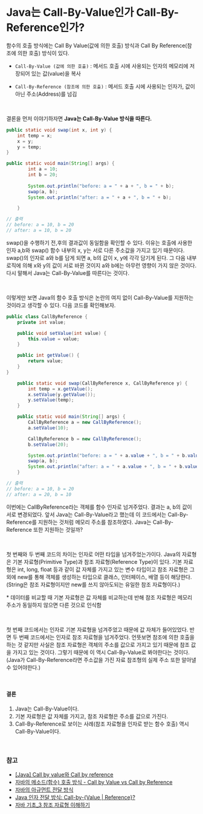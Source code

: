 # Java는 Call-By-Value인가 Call-By-Reference인가?

함수의 호출 방식에는 Call By Value(값에 의한 호출) 방식과 Call By Reference(참조에 의한 호출) 방식이 있다. 

- `Call-By-Value (값에 의한 호출)` :  메서드 호출 시에 사용되는 인자의 메모리에 저장되어 있는 값(value)을 복사

- `Call-By-Reference (참조에 의한 호출)` : 메서드 호출 시에 사용되는 인자가, 값이 아닌 주소(Address)를 넘김

</br>

결론을 먼저 이야기하자면 **Java는 Call-By-Value 방식을 따른다.**

```java
public static void swap(int x, int y) {
    int temp = x;
    x = y;
    y = temp;
}

public static void main(String[] args) {
        int a = 10;
        int b = 20;
  
        System.out.println("before: a = " + a + ", b = " + b);
        swap(a, b);
        System.out.println("after: a = " + a + ", b = " + b);

    }

// 출력
// before: a = 10, b = 20
// after: a = 10, b = 20
```

swap()을 수행하기 전,후의 결과값이 동일함을 확인할 수 있다. 이유는 호출에 사용한 인자 a,b와 swap() 함수 내부의 x, y는 서로 다른 주소값을 가지고 있기 때문이다. swap()의 인자로 a와 b를 담게 되면 a, b의 값이 x, y에 각각 담기게 된다. 그 다음 내부 로직에 의해 x와 y의 값이 서로 바뀐 것이지 a와 b에는 아무런 영향이 가지 않은 것이다. 다시 말해서 Java는 Call-By-Value를 따른다는 것이다.

</br>

이렇게만 보면 Java의 함수 호출 방식은 논란의 여지 없이 Call-By-Value를 지원하는 것이라고 생각할 수 있다. 다음 코드를 확인해보자.

```java 
public class CallByReference {
    private int value;

    public void setValue(int value) {
        this.value = value;
    }

    public int getValue() {
        return value;
    }
}

    public static void swap(CallByReference x, CallByReference y) {
        int temp = x.getValue();
        x.setValue(y.getValue());
        y.setValue(temp);
    }

    public static void main(String[] args) {
        CallByReference a = new CallByReference();
        a.setValue(10);

        CallByReference b = new CallByReference();
        b.setValue(20);

        System.out.println("before: a = " + a.value + ", b = " + b.value);
        swap(a, b);
        System.out.println("after: a = " + a.value + ", b = " + b.value);
    }

// 출력
// before: a = 10, b = 20
// after: a = 20, b = 10
```

이번에는 CallByReference라는 객체를 함수 인자로 넘겨주었다. 결과는 a, b의 값이 서로 변경되었다. 앞서 Java는 Call-By-Value라고 했는데 이 코드에서는 Call-By-Reference를 지원하는 것처럼 메모리 주소를 참조하였다. Java는 Call-By-Reference 또한 지원하는 것일까?

</br>

첫 번째와 두 번째 코드의 차이는 인자로 어떤 타입을 넘겨주었는가이다. Java의 자료형은 기본 자료형(Primitive Type)과 참조 자료형(Reference Type)이 있다. 기본 자료형은 int, long, float 등과 같이 값 자체를 가지고 있는 변수 타입이고 참조 자료형은 그 외에 new를 통해 객체를 생성하는 타입으로 클래스, 인터페이스, 배열 등이 해당한다. (String은 참조 자료형이지만 new를 쓰지 않아도되는 유일한 참조 자료형이다.)

\* 데이터를 비교할 때 기본 자료형은 값 자체를 비교하는데 반해 참조 자료형은 메모리 주소가 동일하지 않으면 다른 것으로 인식함

</br>

첫 번째 코드에서는 인자로 기본 자료형을 넘겨주었고 때문에 값 자체가 들어있었다. 반면 두 번째 코드에서는 인자로 참조 자료형을 넘겨주었다. 언뜻보면 참조에 의한 호출을 하는 것 같지만 사실은 참조 자료형은 객체의 주소를 값으로 가지고 있기 때문에 참조 값을 가지고 있는 것이다. 그렇기 때문에 이 역시 Call-By-Value로 봐야한다는 것이다. (Java가 Call-By-Reference라면 주소값을 가진 자료 참조형의 실제 주소 또한 알아낼 수 있어야한다.)

</br>

#### 결론

1. Java는 Call-By-Value이다.
2. 기본 자료형은 값 자체를 가지고, 참조 자료형은 주소를 값으로 가진다.
3. Call-By-Reference로 보이는 사례(참조 자료형을 인자로 받는 함수 호출) 역시 Call-By-Value이다.

</br>

### 참고

- [[Java] Call by value와 Call by reference](https://re-build.tistory.com/3)
- [자바의 메소드(함수) 호출 방식 - Call by Value vs Call by Reference](https://siyoon210.tistory.com/104)
- [자바의 아규먼트 전달 방식](https://brunch.co.kr/@kd4/2)
- [Java 인자 전달 방식: Call-by-{Value | Reference}?](http://mussebio.blogspot.com/2012/05/java-call-by-valuereference.html)
- [자바 기초_3 참조 자료형 이해하기](https://niees.tistory.com/7)

